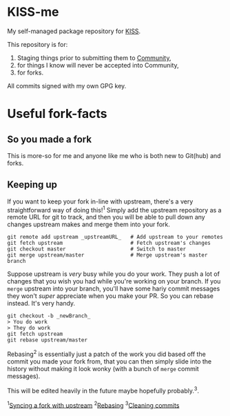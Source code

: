 # KISS-me
My self-managed package repository for [KISS](https://k1ss.org).

This repository is for:
1) Staging things prior to submitting them to [Community](https://github.com/kisslinux/community),
2) for things I know will never be accepted into Community,
3) for forks.

All commits signed with my own GPG key.


# Useful fork-facts

## So you made a fork

This is more-so for me and anyone like me who is both new to Git(hub) and forks. 

## Keeping up 

If you want to keep your fork in-line with upstream, there's a very straightforward way of doing this!<sup>1</sup>
Simply add the upstream repository as a remote URL for git to track, and then you will be able to pull down any changes upstream makes and merge them into your fork.
```
git remote add upstream _upstreamURL_   # Add upstream to your remotes
git fetch upstream                      # Fetch upstream's changes 
git checkout master                     # Switch to master
git merge upstream/master               # Merge upstream's master branch
```

Suppose upstream is _very_ busy while you do your work. They push a lot of changes that you wish you had while you're working on your branch. If you `merge` upstream into your branch, you'll have some hariy commit messages they won't _super_ appreciate when you make your PR. So you can rebase instead. It's very handy.
```
git checkout -b _newBranch_
> You do work
> They do work
git fetch upstream
git rebase upstream/master
```

Rebasing<sup>2</sup> is essentially just a patch of the work you did based off the commit you made your fork from, that you can then simply slide into the history without making it look wonky (with a bunch of `merge` commit messages).

This will be edited heavily in the future maybe hopefully probably.<sup>3</sup>.

<sup>1</sup>[Syncing a fork with upstream](https://www.atlassian.com/git/tutorials/git-forks-and-upstreams)
<sup>2</sup>[Rebasing](https://git-scm.com/book/en/v2/Git-Branching-Rebasing)
<sup>3</sup>[Cleaning commits](https://medium.com/@catalinaturlea/clean-git-history-a-step-by-step-guide-eefc0ad8696d)
